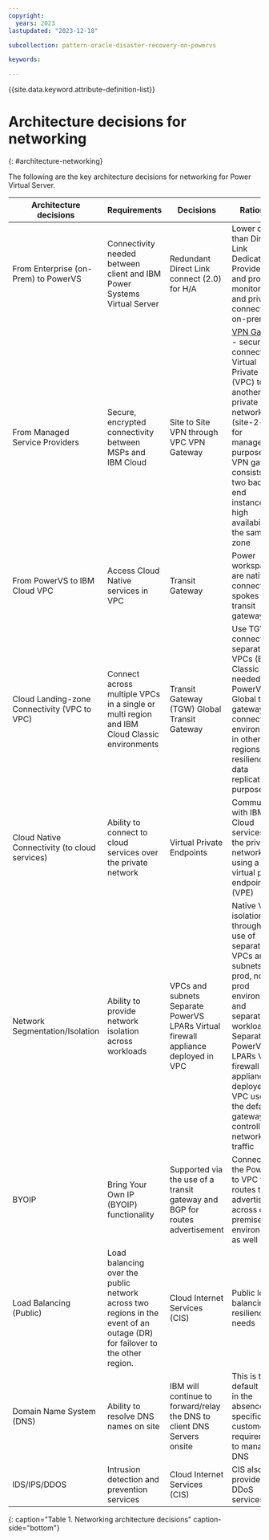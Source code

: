 ```yaml
---
copyright:
  years: 2023
lastupdated: "2023-12-18"

subcollection: pattern-oracle-disaster-recovery-on-powervs

keywords:

---
```

{{site.data.keyword.attribute-definition-list}}

# Architecture decisions for networking
{: #architecture-networking}

The following are the key architecture decisions for networking for Power Virtual Server.

| **Architecture decisions**                    | **Requirements**                                                                                                           | **Decisions**                                                                      | **Rationale**                                                                                                                                                                                                                                                              |
|-----------------------------------------------|----------------------------------------------------------------------------------------------------------------------------|------------------------------------------------------------------------------------|----------------------------------------------------------------------------------------------------------------------------------------------------------------------------------------------------------------------------------------------------------------------------|
| From Enterprise (on-Prem) to PowerVS          | Connectivity needed between client and IBM Power Systems Virtual Server                                                    | Redundant Direct Link connect (2.0) for H/A                                        | Lower cost than Direct Link Dedicated. Provides HA and provides monitoring and private connection to on-premises.                                                                                                                                                          |
| From Managed Service Providers                | Secure, encrypted connectivity between MSPs and IBM Cloud                                                                  | Site to Site VPN through VPC VPN Gateway                                           | [VPN Gateway](/docs/vpc?topic=vpc-using-vpn) - securely connect Virtual Private Cloud (VPC) to another private network (site-2-site) for management purposes. A VPN gateway consists of two back-end instances for high availability in the same zone |
| From PowerVS to IBM Cloud VPC                 | Access Cloud Native services in VPC                                                                                        | Transit Gateway                                | Power workspaces are natively connected as spokes of the transit gateway                                                                                                                                                                                             |
| Cloud Landing-zone Connectivity (VPC to VPC)  | Connect across multiple VPCs in a single or multi region and IBM Cloud Classic environments                                | Transit Gateway (TGW) Global Transit Gateway                                       | Use TGW to connect separate VPCs (Edge), Classic (if needed) and PowerVS. Global transit gateway to connect to environments in other regions for resiliency data replication purposes                                                                                      |
| Cloud Native Connectivity (to cloud services) | Ability to connect to cloud services over the private network                                                              | Virtual Private Endpoints                                                          | Communicate with IBM Cloud services over the private network using a virtual private endpoint (VPE)                                                                                                                                                                        |
| Network Segmentation/Isolation                | Ability to provide network isolation across workloads                                                                      | VPCs and subnets Separate PowerVS LPARs Virtual firewall appliance deployed in VPC | Native VPC isolation through the use of separate VPCs and subnets for prod, non-prod environments and separation of workload Separate PowerVS LPARs Virtual firewall appliance deployed in VPC used as the default gateway controlling all network traffic                 |
| BYOIP                                         | Bring Your Own IP (BYOIP) functionality                                                                                    | Supported via the use of a transit gateway and BGP for routes advertisement                                     | Connecting the PowerVS to VPC for routes to be advertised across on-premises environment as well                                                                                                                                                                           |
| Load Balancing (Public)                       | Load balancing over the public network across two regions in the event of an outage (DR) for failover to the other region. | Cloud Internet Services (CIS)                                                      | Public load balancing for resiliency needs                                                                                                                                                                                                                                 |
| Domain Name System (DNS)                      | Ability to resolve DNS names on site                                                                                       | IBM will continue to forward/relay the DNS to client DNS Servers onsite            | This is the default option in the absence of a specific customer requirement to manage DNS                                                                                                                                                                                 |
| IDS/IPS/DDOS                                  | Intrusion detection and prevention services                                                                                | Cloud Internet Services (CIS)                                                      | CIS also provides DDoS services                                                                                                                                                                                                                                            |
{: caption="Table 1. Networking architecture decisions" caption-side="bottom"}
